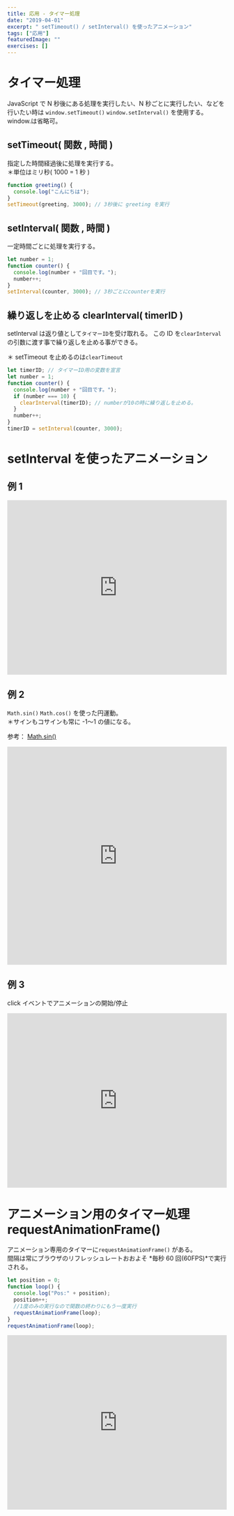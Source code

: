 ```yaml
---
title: 応用 - タイマー処理
date: "2019-04-01"
excerpt: " setTimeout() / setInterval() を使ったアニメーション"
tags: ["応用"]
featuredImage: ""
exercises: []
---
```


# タイマー処理

JavaScript で N 秒後にある処理を実行したい、N 秒ごとに実行したい、などを行いたい時は
`window.setTimeout()` `window.setInterval()` を使用する。 window.は省略可。

## setTimeout( 関数 , 時間 )

指定した時間経過後に処理を実行する。  
＊単位はミリ秒( 1000 = 1 秒 )

```js
function greeting() {
  console.log("こんにちは");
}
setTimeout(greeting, 3000); // 3秒後に greeting を実行
```

## setInterval( 関数 , 時間 )

一定時間ごとに処理を実行する。

```js
let number = 1;
function counter() {
  console.log(number + "回目です。");
  number++;
}
setInterval(counter, 3000); // 3秒ごとにcounterを実行
```

## 繰り返しを止める clearInterval( timerID )

setInterval は返り値として`タイマーID`を受け取れる。
この ID を`clearInterval`の引数に渡す事で繰り返しを止める事ができる。

＊ setTimeout を止めるのは`clearTimeout`

```js
let timerID; // タイマーID用の変数を宣言
let number = 1;
function counter() {
  console.log(number + "回目です。");
  if (number === 10) {
    clearInterval(timerID); // numberが10の時に繰り返しを止める。
  }
  number++;
}
timerID = setInterval(counter, 3000);
```

# setInterval を使ったアニメーション

## 例 1

<iframe height="400" style="width: 100%;" scrolling="no" title="setInterval" src="https://codepen.io/RsakaiForEducation/embed/bGGVVxr?height=265&theme-id=0&default-tab=js,result" frameborder="no" allowtransparency="true" allowfullscreen="true">
  See the Pen <a href='https://codepen.io/RsakaiForEducation/pen/bGGVVxr'>setInterval</a> by R Sakai
  (<a href='https://codepen.io/RsakaiForEducation'>@RsakaiForEducation</a>) on <a href='https://codepen.io'>CodePen</a>.
</iframe>

## 例 2

`Math.sin()` `Math.cos()` を使った円運動。  
＊サインもコサインも常に -1〜1 の値になる。

参考： [Math.sin()](http://www.htmq.com/js/math_sin.shtml)

<iframe height="500" style="width: 100%;" scrolling="no" title="setInterval+sin()/cos()" src="https://codepen.io/RsakaiForEducation/embed/ZEEbbPm?height=265&theme-id=0&default-tab=js,result" frameborder="no" allowtransparency="true" allowfullscreen="true">
  See the Pen <a href='https://codepen.io/RsakaiForEducation/pen/ZEEbbPm'>setInterval+sin()/cos()</a> by R Sakai
  (<a href='https://codepen.io/RsakaiForEducation'>@RsakaiForEducation</a>) on <a href='https://codepen.io'>CodePen</a>.
</iframe>

## 例 3

click イベントでアニメーションの開始/停止

<iframe height="400" style="width: 100%;" scrolling="no" title="setInterval+event" src="https://codepen.io/RsakaiForEducation/embed/xxxwZOG?height=265&theme-id=0&default-tab=js,result" frameborder="no" allowtransparency="true" allowfullscreen="true">
  See the Pen <a href='https://codepen.io/RsakaiForEducation/pen/xxxwZOG'>setInterval+event</a> by R Sakai
  (<a href='https://codepen.io/RsakaiForEducation'>@RsakaiForEducation</a>) on <a href='https://codepen.io'>CodePen</a>.
</iframe>

# アニメーション用のタイマー処理 requestAnimationFrame()

アニメーション専用のタイマーに`requestAnimationFrame()` がある。  
間隔は常にブラウザのリフレッシュレートおおよそ *毎秒 60 回(60FPS)*で実行される。

```js
let position = 0;
function loop() {
  console.log("Pos:" + position);
  position++;
  //1度のみの実行なので関数の終わりにもう一度実行
  requestAnimationFrame(loop);
}
requestAnimationFrame(loop);
```

<iframe height="400" style="width: 100%;" scrolling="no" title="requestAnimationFrame" src="https://codepen.io/RsakaiForEducation/embed/dyyYGmW?height=265&theme-id=0&default-tab=html,result" frameborder="no" allowtransparency="true" allowfullscreen="true">
  See the Pen <a href='https://codepen.io/RsakaiForEducation/pen/dyyYGmW'>requestAnimationFrame</a> by R Sakai
  (<a href='https://codepen.io/RsakaiForEducation'>@RsakaiForEducation</a>) on <a href='https://codepen.io'>CodePen</a>.
</iframe>
